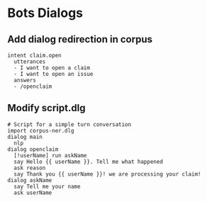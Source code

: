 # Bots Dialogs

## Add dialog redirection in corpus

```
intent claim.open
  utterances
  - I want to open a claim
  - I want to open an issue
  answers
  - /openclaim
```

## Modify script.dlg
```
# Script for a simple turn conversation
import corpus-ner.dlg
dialog main
  nlp
dialog openclaim
  [!userName] run askName
  say Hello {{ userName }}. Tell me what happened
  ask reason
  say Thank you {{ userName }}! we are processing your claim!
dialog askName
  say Tell me your name
  ask userName
```
